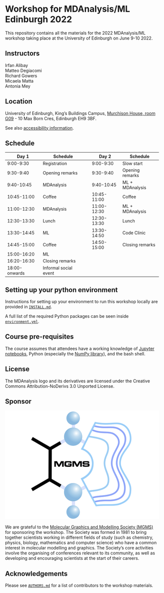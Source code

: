 # Workshop for MDAnalysis/ML Edinburgh 2022

This repository contains all the materials for the 2022 MDAnalysis/ML workshop taking place at the University of Edinburgh on June 9-10 2022.

## Instructors
Irfan Alibay    
Matteo Degiacomi   
Richard Gowers   
Micaela Matta   
Antonia Mey   

## Location

University of Edinburgh, King’s Buildings Campus, [Murchison House, room G09](https://www.ed.ac.uk/timetabling-examinations/timetabling/room-bookings/bookable-rooms3/room/0654_00_G.09) - 10 Max Born Cres, Edinburgh EH9 3BF. 

See also [accessibility information](https://www.accessable.co.uk/the-university-of-edinburgh/king-s-buildings/access-guides/murchison-house#d2279e8b-6141-084a-857c-3d756f3983bb).


## Schedule

|  Day 1 	| Schedule| 	| Day 2 	| Schedule|
|---------------	|-----------------------|---	|---	|---	|
| 9:00-9:30     	| Registration          	|   	|  9:00-9:30	|  Slow start 	|
| 9:30-9:40     	| Opening remarks       	|   	| 9:30-9:40    	| Opening remarks  |
| 9:40-10:45   	| MDAnalysis            	|   	|  9:40-10:45   	| ML + MDAnalysis	|
| 10:45-11:00   	| Coffee                	|   	|   10:45-11:00  	| Coffee 	|
| 11:00-12:30   	| MDAnalysis            	|   	|   11:00-12:30 	| ML + MDAnalysis	|
| 12:30-13:30   	| Lunch                 	|   	|  12:30-13:30 	| Lunch |
| 13:30-14:45   	| ML                    	|   	|  13:30-14:50 	|  Code Clinic 	|
| 14:45-15:00   	| Coffee                	|   	|  14:50-15:00  | Closing remarks |
| 15:00-16:20   	| ML                    	|   	|  ||
| 16:20-16:30   	| Closing remarks       	|   	|  ||
| 18:00-onwards 	| Informal social event 	|   	|   	|   	|


## Setting up your python environment

Instructions for setting up your environment to run this workshop locally
are provided in [`INSTALL.md`](INSTALL.md).


A full list of the required Python packages can be seen inside [`environment.yml`](environment.yml).


## Course pre-requisites

The course assumes that attendees have a working knowledge of [Jupyter notebooks][1], Python (especially the [NumPy library][2]), and the bash shell.


<!--## Binder-->

<!--The tutorial materials can be accessed online via Google Colab.-->
<!--To launch the Colab instance, click here-->


## License

<!--TBA-->
The MDAnalysis logo and its derivatives are licensed under the Creative Commons Attribution-NoDerivs 3.0 Unported License.

## Sponsor 

![logo](cropped-mgms_logo_clean_2014_square.png)

We are grateful to the [Molecular Graphics and Modelling Society (MGMS)](https://www.mgms.org/WordPress/about/) for sponsoring the workshop.
The Society was formed in 1981 to bring together scientists working in different fields of study (such as chemistry, physics, biology, mathematics and computer science) who have a common interest in molecular modelling and graphics. The Society’s core activities involve the organising of conferences relevant to its community, as well as developing and encouraging scientists at the start of their careers.


## Acknowledgements

Please see [`AUTHORS.md`](AUTHORS.md) for a list of contributors to the workshop
materials.

##
[1]: https://jupyter-notebook.readthedocs.io/en/stable/
[2]: https://numpy.org/

